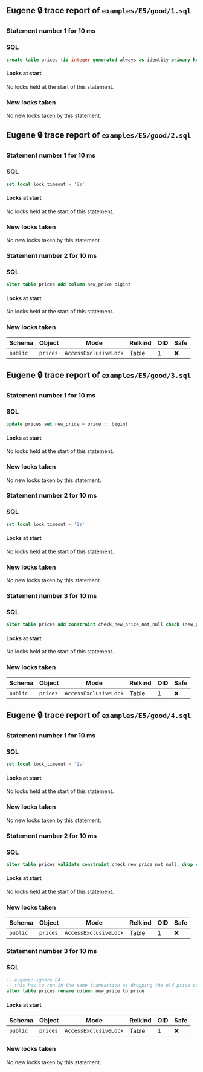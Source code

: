 ## Eugene 🔒 trace report of `examples/E5/good/1.sql`

### Statement number 1 for 10 ms

### SQL

```sql
create table prices (id integer generated always as identity primary key, price int not null)
```

#### Locks at start

No locks held at the start of this statement.

### New locks taken

No new locks taken by this statement.



## Eugene 🔒 trace report of `examples/E5/good/2.sql`

### Statement number 1 for 10 ms

### SQL

```sql
set local lock_timeout = '2s'
```

#### Locks at start

No locks held at the start of this statement.

### New locks taken

No new locks taken by this statement.


### Statement number 2 for 10 ms

### SQL

```sql
alter table prices add column new_price bigint
```

#### Locks at start

No locks held at the start of this statement.

### New locks taken

| Schema | Object | Mode | Relkind | OID | Safe |
|--------|--------|------|---------|-----|------|
| `public` | `prices` | `AccessExclusiveLock` | Table | 1 | ❌ |


## Eugene 🔒 trace report of `examples/E5/good/3.sql`

### Statement number 1 for 10 ms

### SQL

```sql
update prices set new_price = price :: bigint
```

#### Locks at start

No locks held at the start of this statement.

### New locks taken

No new locks taken by this statement.


### Statement number 2 for 10 ms

### SQL

```sql
set local lock_timeout = '2s'
```

#### Locks at start

No locks held at the start of this statement.

### New locks taken

No new locks taken by this statement.


### Statement number 3 for 10 ms

### SQL

```sql
alter table prices add constraint check_new_price_not_null check (new_price is not null) not valid
```

#### Locks at start

No locks held at the start of this statement.

### New locks taken

| Schema | Object | Mode | Relkind | OID | Safe |
|--------|--------|------|---------|-----|------|
| `public` | `prices` | `AccessExclusiveLock` | Table | 1 | ❌ |


## Eugene 🔒 trace report of `examples/E5/good/4.sql`

### Statement number 1 for 10 ms

### SQL

```sql
set local lock_timeout = '2s'
```

#### Locks at start

No locks held at the start of this statement.

### New locks taken

No new locks taken by this statement.


### Statement number 2 for 10 ms

### SQL

```sql
alter table prices validate constraint check_new_price_not_null, drop column price
```

#### Locks at start

No locks held at the start of this statement.

### New locks taken

| Schema | Object | Mode | Relkind | OID | Safe |
|--------|--------|------|---------|-----|------|
| `public` | `prices` | `AccessExclusiveLock` | Table | 1 | ❌ |

### Statement number 3 for 10 ms

### SQL

```sql
-- eugene: ignore E4
-- this has to run in the same transaction as dropping the old price column
alter table prices rename column new_price to price
```

#### Locks at start

| Schema | Object | Mode | Relkind | OID | Safe |
|--------|--------|------|---------|-----|------|
| `public` | `prices` | `AccessExclusiveLock` | Table | 1 | ❌ |

### New locks taken

No new locks taken by this statement.


